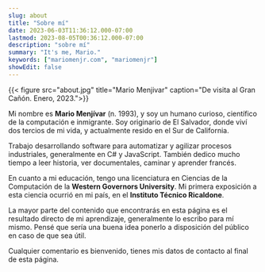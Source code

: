 ```yaml
---
slug: about
title: "Sobre mí"
date: 2023-06-03T11:36:12.000-07:00
lastmod: 2023-08-05T00:36:12.000-07:00
description: "sobre mí"
summary: "It's me, Mario."
keywords: ["mariomenjr.com", "mariomenjr"]
showEdit: false
---
```


{{< figure src="about.jpg" title="Mario Menjivar" caption="De visita al Gran Cañón. Enero, 2023.">}}

Mi nombre es **Mario Menjívar** (n. 1993), y soy un humano curioso, científico de la computación e inmigrante. Soy originario de El Salvador, donde viví dos tercios de mi vida, y actualmente resido en el Sur de California.

Trabajo desarrollando software para automatizar y agilizar procesos industriales, generalmente en C# y JavaScript. También dedico mucho tiempo a leer historia, ver documentales, caminar y aprender francés.

En cuanto a mi educación, tengo una licenciatura en Ciencias de la Computación de la **Western Governors University**. Mi primera exposición a esta ciencia ocurrió en mi país, en el **Instituto Técnico Ricaldone**.

La mayor parte del contenido que encontrarás en esta página es el resultado directo de mi aprendizaje, generalmente lo escribo para mí mismo. Pensé que sería una buena idea ponerlo a disposición del público en caso de que sea útil.

Cualquier comentario es bienvenido, tienes mis datos de contacto al final de esta página.
